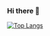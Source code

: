 ### Hi there 👋

[![Top Langs](https://github-readme-stats.vercel.app/api/top-langs/?username=vaidanshbhardwaj)](https://github.com/vaidanshbhardwaj/github-readme-stats)
